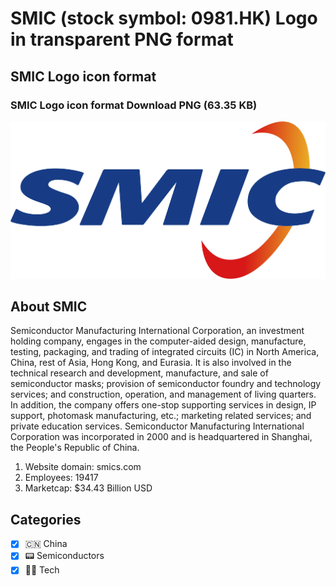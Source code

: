 # SMIC (stock symbol: 0981.HK) Logo in transparent PNG format

## SMIC Logo icon format

### SMIC Logo icon format Download PNG (63.35 KB)

![SMIC Logo icon format Download PNG (63.35 KB)](/img/orig/0981.HK-a8bf2824.png)

## About SMIC

Semiconductor Manufacturing International Corporation, an investment holding company, engages in the computer-aided design, manufacture, testing, packaging, and trading of integrated circuits (IC) in North America, China, rest of Asia, Hong Kong, and Eurasia. It is also involved in the technical research and development, manufacture, and sale of semiconductor masks; provision of semiconductor foundry and technology services; and construction, operation, and management of living quarters. In addition, the company offers one-stop supporting services in design, IP support, photomask manufacturing, etc.; marketing related services; and private education services. Semiconductor Manufacturing International Corporation was incorporated in 2000 and is headquartered in Shanghai, the People's Republic of China.

1. Website domain: smics.com
2. Employees: 19417
3. Marketcap: $34.43 Billion USD


## Categories
- [x] 🇨🇳 China
- [x] 📟 Semiconductors
- [x] 👩‍💻 Tech
